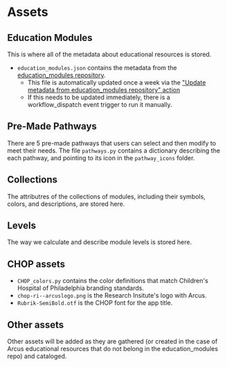 # Assets

## Education Modules 
This is where all of the metadata about educational resources is stored. 

- `education_modules.json` contains the metadata from the [education_modules repository](https://github.com/arcus/education_modules). 
    - This file is automatically updated once a week via the ["Update metadata from education_modules repository" action](https://github.com/arcus/module_discovery/actions/workflows/update_module_data.yml)
    - If this needs to be updated immediately, there is a workflow_dispatch event trigger to run it manually.

## Pre-Made Pathways
There are 5 pre-made pathways that users can select and then modify to meet their needs. The file `pathways.py` contains a dictionary describing the each pathway, and pointing to its icon in the `pathway_icons` folder.

## Collections
The attributres of the collections of modules, including their symbols, colors, and descriptions, are stored here.

## Levels
The way we calculate and describe module levels is stored here.

## CHOP assets
- `CHOP_colors.py` contains the color definitions that match Children's Hospital of Philadelphia branding standards.
- `chop-ri--arcuslogo.png` is the Research Insitute's logo with Arcus.
- `Rubrik-SemiBold.otf` is the CHOP font for the app title.

## Other assets

Other assets will be added as they are gathered (or created in the case of Arcus educational resources that do not belong in the education_modules repo) and cataloged. 
